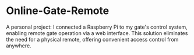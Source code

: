 # Online-Gate-Remote
A personal project: I connected a Raspberry Pi to my gate's control system, enabling remote gate operation via a web interface. This solution eliminates the need for a physical remote, offering convenient access control from anywhere.
